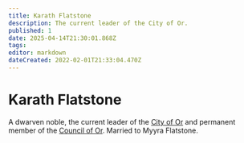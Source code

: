 ```yaml
---
title: Karath Flatstone
description: The current leader of the City of Or.
published: 1
date: 2025-04-14T21:30:01.868Z
tags: 
editor: markdown
dateCreated: 2022-02-01T21:33:04.470Z
---
```


# Karath Flatstone
A dwarven noble, the current leader of the [City of Or](/geography/settlement/city/city-of-or.md) and permanent member of the [Council of Or](/geography/settlement/city/city-of-or/council-of-or.md). Married to Myyra Flatstone.
